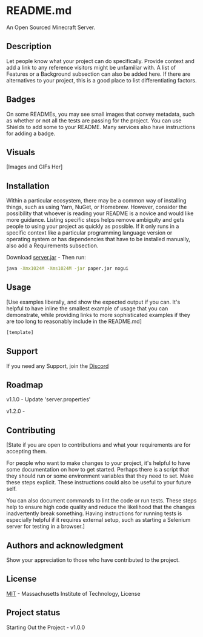# README.md

An Open Sourced Minecraft Server.

## Description

Let people know what your project can do specifically. Provide context and add a link to any reference visitors might be unfamiliar with. A list of Features or a Background subsection can also be added here. If there are alternatives to your project, this is a good place to list differentiating factors.

## Badges 

On some READMEs, you may see small images that convey metadata, such as whether or not all the tests are passing for the project. You can use Shields to add some to your README. Many services also have instructions for adding a badge.

## Visuals

[Images and GIFs Her]

## Installation

Within a particular ecosystem, there may be a common way of installing things, such as using Yarn, NuGet, or Homebrew. However, consider the possibility that whoever is reading your README is a novice and would like more guidance. Listing specific steps helps remove ambiguity and gets people to using your project as quickly as possible. If it only runs in a specific context like a particular programming language version or operating system or has dependencies that have to be installed manually, also add a Requirements subsection.

Download [server.jar](https://launcher.mojang.com/v1/objects/125e5adf40c659fd3bce3e66e67a16bb49ecc1b9/server.jar) - Then run:

```bash
java -Xmx1024M -Xms1024M -jar paper.jar nogui
```

## Usage

[Use examples liberally, and show the expected output if you can. It's helpful to have inline the smallest example of usage that you can demonstrate, while providing links to more sophisticated examples if they are too long to reasonably include in the README.md]

```python
[template]
```

## Support

If you need any Support, join the [Discord](https://dsc.gg/chillzone2.0/)
## Roadmap

v1.1.0 - Update 'server.properties'

v1.2.0 -

## Contributing

[State if you are open to contributions and what your requirements are for accepting them.

For people who want to make changes to your project, it's helpful to have some documentation on how to get started. Perhaps there is a script that they should run or some environment variables that they need to set. Make these steps explicit. These instructions could also be useful to your future self.

You can also document commands to lint the code or run tests. These steps help to ensure high code quality and reduce the likelihood that the changes inadvertently break something. Having instructions for running tests is especially helpful if it requires external setup, such as starting a Selenium server for testing in a browser.]

## Authors and acknowledgment

Show your appreciation to those who have contributed to the project.

## License

[MIT](https://choosealicense.com/licenses/mit/) - Massachusetts Institute of Technology, License

## Project status

Starting Out the Project - v1.0.0